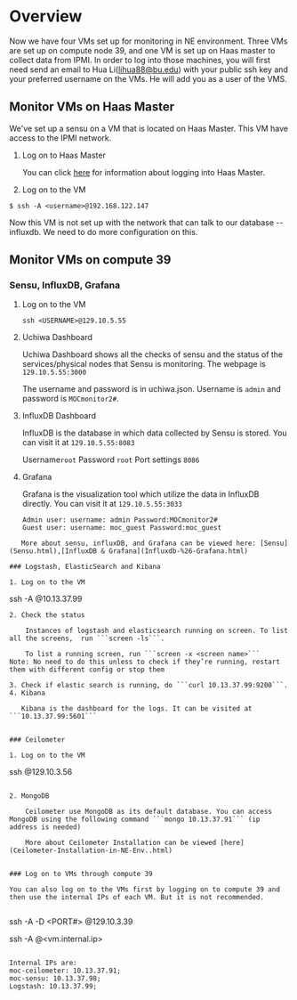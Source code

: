 # Overview

 Now we have four VMs set up for monitoring in NE environment. Three VMs are set up on compute node 39, and one VM is set up on Haas master to collect data from IPMI.
 In order to log into those machines, you will first need send an email to Hua Li(lihua88@bu.edu) with your public ssh key and your preferred username on the VMs. He will add you as a user of the VMS.

## Monitor VMs on Haas Master

We've set up a sensu on a VM that is located on Haas Master. This VM have access to the IPMI network. 

1. Log on to Haas Master

    You can click [here](Accessing-Northeastern-Cluster.html) for information about logging into Haas Master.

2. Log on to the VM

```
$ ssh -A <username>@192.168.122.147
```
Now this VM is not set up with the network that can talk to our database -- influxdb. We need to do more configuration on this.

## Monitor VMs on compute 39

### Sensu, InfluxDB, Grafana

1. Log on to the VM

   ```
   ssh <USERNAME>@129.10.5.55
   ```

2.  Uchiwa Dashboard 

    Uchiwa Dashboard shows all the checks of sensu and the status of the services/physical nodes that Sensu is monitoring. The webpage is ```129.10.5.55:3000```

    The username and password is in uchiwa.json. Username is ```admin``` and password is ```MOCmonitor2#```.

3. InfluxDB Dashboard 

    InfluxDB is the database in which data collected by Sensu is stored. You can visit it at ```129.10.5.55:8083```

    Username```root```
Password ```root```
Port settings ```8086```

4. Grafana

    Grafana is the visualization tool which utilize the data in InfluxDB directly. You can visit it at ```129.10.5.55:3033```
    ```
    Admin user: username: admin Password:MOCmonitor2#
    Guest user: username: moc_guest Password:moc_guest
```
   More about sensu, influxDB, and Grafana can be viewed here: [Sensu](Sensu.html),[InfluxDB & Grafana](Influxdb-%26-Grafana.html)

### Logstash, ElasticSearch and Kibana

1. Log on to the VM

   ```
ssh -A <username>@10.13.37.99 
```
2. Check the status

    Instances of logstash and elasticsearch running on screen. To list all the screens,  run ```screen -ls```.

    To list a running screen, run ```screen -x <screen name>```
Note: No need to do this unless to check if they’re running, restart them with different config or stop them

3. Check if elastic search is running, do ```curl 10.13.37.99:9200```.
4. Kibana

   Kibana is the dashboard for the logs. It can be visited at ```10.13.37.99:5601```


### Ceilometer

1. Log on to the VM

   ```
ssh <USERNAME>@129.10.3.56
```

2. MongoDB

    Ceilometer use MongoDB as its default database. You can access MongoDB using the following command ```mongo 10.13.37.91``` (ip address is needed)

    More about Ceilometer Installation can be viewed [here](Ceilometer-Installation-in-NE-Env..html)
 

### Log on to VMs through compute 39

You can also log on to the VMs first by logging on to compute 39 and then use the internal IPs of each VM. But it is not recommended.


```
ssh -A -D <PORT#> <USERNAME>@129.10.3.39

ssh -A <USERNAME>@<vm.internal.ip>
```

Internal IPs are:
moc-ceilometer: 10.13.37.91;
moc-sensu: 10.13.37.98;
Logstash: 10.13.37.99;


